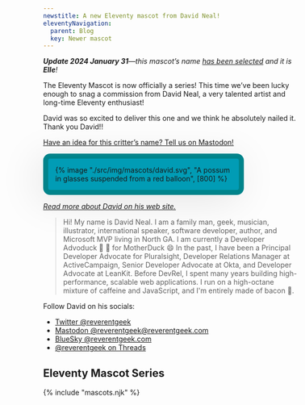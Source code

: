 ```yaml
---
newstitle: A new Eleventy mascot from David Neal!
eleventyNavigation:
  parent: Blog
  key: Newer mascot
---
```

_**Update 2024 January 31**—this mascot’s name [has been selected](https://fosstodon.org/@eleventy/111806909499335065) and it is **Elle**!_

The Eleventy Mascot is now officially a series! This time we’ve been lucky enough to snag a commission from David Neal, a very talented artist and long-time Eleventy enthusiast!

David was so excited to deliver this one and we think he absolutely nailed it. Thank you David!!

[Have an idea for this critter’s name? Tell us on Mastodon!](https://fosstodon.org/@eleventy)

<div style="display: inline-block; padding: 1em; border-radius: 1em; background-color: #019cb5; border: .75em solid #00848b; box-shadow: -10px 10px 80px rgb(0 0 0 / 10%); max-width: 25em">
  {% image "./src/img/mascots/david.svg", "A possum in glasses suspended from a red balloon", [800] %}
</div>

[_Read more about David on his web site._](https://reverentgeek.com/about/)

> Hi! My name is David Neal. I am a family man, geek, musician, illustrator, international speaker, software developer, author, and Microsoft MVP living in North GA. I am currently a Developer Advoduck 🥑 🦆 for MotherDuck 😄 In the past, I have been a Principal Developer Advocate for Pluralsight, Developer Relations Manager at ActiveCampaign, Senior Developer Advocate at Okta, and Developer Advocate at LeanKit. Before DevRel, I spent many years building high-performance, scalable web applications. I run on a high-octane mixture of caffeine and JavaScript, and I'm entirely made of bacon 🥓.

Follow David on his socials:

* [Twitter @reverentgeek](https://twitter.com/reverentgeek)
* [Mastodon @reverentgeek@reverentgeek.com](https://techhub.social/@reverentgeek)
* [BlueSky @reverentgeek.com](https://staging.bsky.app/profile/reverentgeek.com)
* [@reverentgeek on Threads](https://www.threads.net/@reverentgeek)


## Eleventy Mascot Series

{% include "mascots.njk" %}